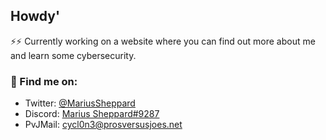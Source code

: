 ## Howdy' 

⚡⚡ Currently working on a website where you can find out more about me and learn some cybersecurity.  

### 💬 Find me on: 
* Twitter: [@MariusSheppard](twitter.com/MariusSheppard)
* Discord: [Marius Sheppard#9287](https://discord.com/users/553142002129305602)
* PvJMail: [cycl0n3@prosversusjoes.net](mailto:cycl0n3@prosversusjoes.net)

